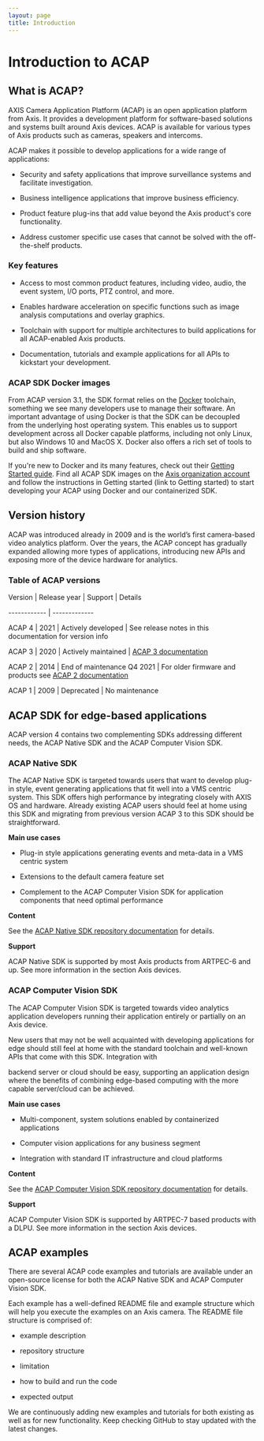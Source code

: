```yaml
---
layout: page
title: Introduction
---
```

# Introduction to ACAP

## What is ACAP?

AXIS Camera Application Platform (ACAP) is an open application platform from Axis. It provides a development platform for software-based solutions and systems built around Axis devices. ACAP is available for various types of Axis products such as cameras, speakers and intercoms.

ACAP makes it possible to develop applications for a wide range of applications:

* Security and safety applications that improve surveillance systems and facilitate investigation.

* Business intelligence applications that improve business efficiency.

* Product feature plug-ins that add value beyond the Axis product's core functionality.

* Address customer specific use cases that cannot be solved with the off-the-shelf products.

### Key features

* Access to most common product features, including video, audio, the event system, I/O ports, PTZ control, and more.

* Enables hardware acceleration on specific functions such as image analysis computations and overlay graphics.

* Toolchain with support for multiple architectures to build applications for all ACAP-enabled Axis products.

* Documentation, tutorials and example applications for all APIs to kickstart your development.

### ACAP SDK Docker images
From ACAP version 3.1, the SDK format relies on the [Docker](https://www.docker.com/) toolchain, something we see many developers use to manage their software. An important advantage of using Docker is that the SDK can be decoupled from the underlying host operating system. This enables us to support development across all Docker capable platforms, including not only Linux, but also Windows 10 and MacOS X. Docker also offers a rich set of tools to build and ship software.

If you're new to Docker and its many features, check out their [Getting Started guide](https://www.docker.com/get-started). Find all ACAP SDK images on the [Axis organization account]( https://hub.docker.com/orgs/axisecp) and follow the instructions in Getting started (link to Getting started) to start developing your ACAP using Docker and our containerized SDK.

## Version history

ACAP was introduced already in 2009 and is the world’s first camera-based video analytics platform. Over the years, the ACAP concept has gradually expanded allowing more types of applications, introducing new APIs and exposing more of the device hardware for analytics.

### Table of ACAP versions

Version | Release year | Support | Details

------------ | -------------

ACAP 4 | 2021 | Actively developed | See release notes in this documentation for version info

ACAP 3 | 2020 | Actively maintained | [ACAP 3 documentation]( https://help.axis.com/acap-3-developer-guide)

ACAP 2 | 2014 | End of maintenance Q4 2021 | For older firmware and products see [ACAP 2 documentation](https://www.axis.com/developer-community/acap-sdk-v2)

ACAP 1 | 2009 | Deprecated | No maintenance

## ACAP SDK for edge-based applications

ACAP version 4 contains two complementing SDKs addressing different needs, the ACAP Native SDK and the ACAP Computer Vision SDK.

### ACAP Native SDK

The ACAP Native SDK is targeted towards users that want to develop plug-in style, event generating applications that fit well into a VMS centric system. This SDK offers high performance by integrating closely with AXIS OS and hardware. Already existing ACAP users should feel at home using this SDK and migrating from previous version ACAP 3 to this SDK should be straightforward.

**Main use cases**

* Plug-in style applications generating events and meta-data in a VMS centric system

* Extensions to the default camera feature set

* Complement to the ACAP Computer Vision SDK for application components that need optimal performance

**Content** 

See the [ACAP Native SDK repository documentation]( https://github.com/AxisCommunications/acap-native-sdk) for details.

**Support**

ACAP Native SDK is supported by most Axis products from ARTPEC-6 and up. See more information in the section Axis devices.

### ACAP Computer Vision SDK

The ACAP Computer Vision SDK is targeted towards video analytics application developers running their application entirely or partially on an Axis device.

New users that may not be well acquainted with developing applications for edge should still feel at home with the standard toolchain and well-known APIs that come with this SDK. Integration with

backend server or cloud should be easy, supporting an application design where the benefits of combining edge-based computing with the more capable server/cloud can be achieved.

**Main use cases**

* Multi-component, system solutions enabled by containerized applications

* Computer vision applications for any business segment

* Integration with standard IT infrastructure and cloud platforms

**Content**

See the [ACAP Computer Vision SDK repository documentation]( https://github.com/AxisCommunications/acap-computer-vision-sdk) for details.

**Support**

ACAP Computer Vision SDK is supported by ARTPEC-7 based products with a DLPU. See more information in the section Axis devices.

## ACAP examples

There are several ACAP code examples and tutorials are available under an open-source license for both the ACAP Native SDK and ACAP Computer Vision SDK.

Each example has a well-defined README file and example structure which will help you execute the examples on an Axis camera. The README file structure is comprised of:

* example description

* repository structure

* limitation

* how to build and run the code

* expected output

We are continuously adding new examples and tutorials for both existing as well as for new functionality. Keep checking GitHub to stay updated with the latest changes.